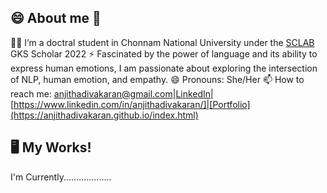 
## 😄 About me 👋

👩‍💻 I’m a doctral student in Chonnam National University under the [SCLAB](http://sclab.jnu.ac.kr/index.php/member/) GKS Scholar 2022
⚡ Fascinated by the power of language and its ability to express human emotions, I am passionate about exploring the intersection of NLP, human emotion, and empathy.
😄 Pronouns: She/Her
📫 How to reach me: anjithadivakaran@gmail.com|[LinkedIn]()|[https://www.linkedin.com/in/anjithadivakaran/]|[Portfolio](https://anjithadivakaran.github.io/index.html)

## 🖥️ My Works!
I'm Currently...................
